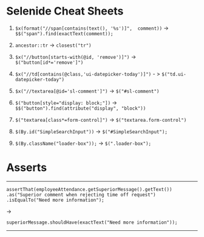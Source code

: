 # Selenide Cheat Sheets

1. `$x(format("//span[contains(text(), '%s')]",  comment))` -> `$$("span").find(exactText(comment));`

2. `ancestor::tr` -> `closest("tr")`

3. `$x("//button[starts-with(@id, 'remove')]")` -> `$("button[id*='remove']")`

4. `$x("//td[contains(@class,'ui-datepicker-today')]")` - > `$("td.ui-datepicker-today")`

5. `$x("//textarea[@id='sl-comment']")` -> `$("#sl-comment")`

6. `$("button[style="display: block;"])` -> `$$("button").find(attribute("display", "block"))`

7. `$("textarea[class*=form-control]")` -> `$("textarea.form-control")`

8. `$(By.id("SimpleSearchInput"))` -> `$("#SimpleSearchInput");`

9. `$(By.className("loader-box"));` -> `$(".loader-box");`

# Asserts
---

 `assertThat(employeeAttendance.getSuperiorMessage().getText())
                   .as("Superior comment when rejecting time off request")
                   .isEqualTo("Need more information");`
            
   ->          
               
`superiorMessage.shouldHave(exactText("Need more information"));`

   ---
   
   
   


